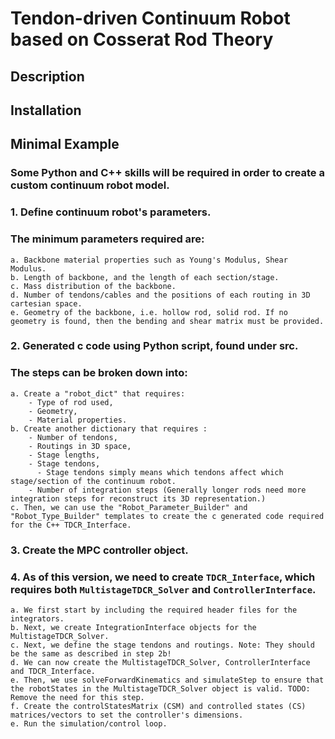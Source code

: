 # **Tendon-driven Continuum Robot based on Cosserat Rod Theory**

## **Description**

## **Installation**

## **Minimal Example**

### Some Python and C++ skills will be required in order to create a custom continuum robot model.

### 1. Define continuum robot's parameters.

### The minimum parameters required are: 

    a. Backbone material properties such as Young's Modulus, Shear Modulus.
    b. Length of backbone, and the length of each section/stage.
    c. Mass distribution of the backbone. 
    d. Number of tendons/cables and the positions of each routing in 3D cartesian space. 
    e. Geometry of the backbone, i.e. hollow rod, solid rod. If no geometry is found, then the bending and shear matrix must be provided. 

### 2. Generated c code using Python script, found under src. 

### The steps can be broken down into: 

    a. Create a "robot_dict" that requires:
        - Type of rod used, 
        - Geometry, 
        - Material properties.
    b. Create another dictionary that requires :
        - Number of tendons,
        - Routings in 3D space,
        - Stage lengths, 
        - Stage tendons,
          - Stage tendons simply means which tendons affect which stage/section of the continuum robot.
        - Number of integration steps (Generally longer rods need more integration steps for reconstruct its 3D representation.)
    c. Then, we can use the "Robot_Parameter_Builder" and "Robot_Type_Builder" templates to create the c generated code required for the C++ TDCR_Interface.


### 3. Create the MPC controller object. 

### 4. As of this version, we need to create `TDCR_Interface`, which requires both `MultistageTDCR_Solver` and `ControllerInterface`.

    a. We first start by including the required header files for the integrators.
    b. Next, we create IntegrationInterface objects for the MultistageTDCR_Solver. 
    c. Next, we define the stage tendons and routings. Note: They should be the same as described in step 2b!
    d. We can now create the MultistageTDCR_Solver, ControllerInterface and TDCR_Interface.
    e. Then, we use solveForwardKinematics and simulateStep to ensure that the robotStates in the MultistageTDCR_Solver object is valid. TODO: Remove the need for this step.
    f. Create the controlStatesMatrix (CSM) and controlled states (CS) matrices/vectors to set the controller's dimensions. 
    e. Run the simulation/control loop.